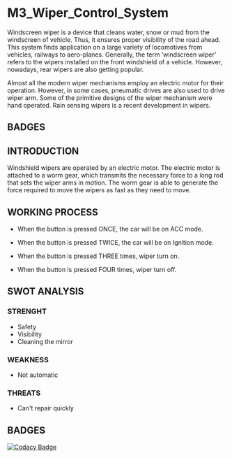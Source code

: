 # M3_Wiper_Control_System
  Windscreen wiper is a device that cleans water, snow or mud from the windscreen of vehicle. Thus, it ensures proper visibility of the road ahead.  This system finds application on a large variety of locomotives from vehicles, railways to aero-planes. Generally, the term ‘windscreen wiper’ refers to the wipers installed on the front windshield of a vehicle. However, nowadays, rear wipers are also getting popular.

  Almost all the modern wiper mechanisms employ an electric motor for their operation. However, in some cases, pneumatic drives are also used to drive wiper arm. Some of the primitive designs of the wiper mechanism were hand operated. Rain sensing wipers is a recent development in wipers.

## BADGES

## INTRODUCTION
  Windshield wipers are operated by an electric motor. The electric motor is attached to a worm gear, which transmits the necessary force to a long rod that sets the wiper arms in motion. The worm gear is able to generate the force required to move the wipers as fast as they need to move.
  
## WORKING PROCESS
* When the button is pressed ONCE, the car will be on ACC mode.

* When the button is pressed TWICE, the car will be on Ignition mode.

* When the button is pressed THREE times, wiper turn on.

* When the button is pressed FOUR times, wiper turn off.

## SWOT ANALYSIS
### STRENGHT
* Safety
* Visibility
* Cleaning the mirror

### WEAKNESS
* Not automatic

### THREATS
* Can't repair quickly

## BADGES
[![Codacy Badge](https://app.codacy.com/project/badge/Grade/ccc6a36c1d4a467893e5d6575ce9cced)](https://www.codacy.com/gh/SHANKARRAM-28/M3_Wiper_Control_System/dashboard?utm_source=github.com&amp;utm_medium=referral&amp;utm_content=SHANKARRAM-28/M3_Wiper_Control_System&amp;utm_campaign=Badge_Grade)

